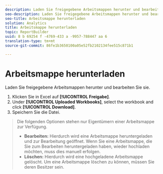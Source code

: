 ```yaml
---
description: Laden Sie freigegebene Arbeitsmappen herunter und bearbeiten Sie sie.
seo-description: Laden Sie freigegebene Arbeitsmappen herunter und bearbeiten Sie sie.
seo-title: Arbeitsmappe herunterladen
solution: Analytics
title: Arbeitsmappe herunterladen
topic: ReportBuilder
uuid: 8 b 69254 f -4769-433 a -9957-788447 aa 6
translation-type: tm+mt
source-git-commit: 86fe1b3650100a05e52fb2102134fee515c871b1

---
```



# Arbeitsmappe herunterladen

Laden Sie freigegebene Arbeitsmappen herunter und bearbeiten Sie sie.

1. Klicken Sie in Excel auf **[!UICONTROL Freigabe]**.
1. Under **[!UICONTROL Uploaded Workbooks]**, select the workbook and click **[!UICONTROL Download]**.
1. Speichern Sie die Datei.
>Die folgenden Optionen stehen nur Eigentümern einer Arbeitsmappe zur Verfügung.
>
>* **Bearbeiten:** Hierdurch wird eine Arbeitsmappe heruntergeladen und zur Bearbeitung geöffnet. Wenn Sie eine Arbeitsmappe, die Sie zum Bearbeiten heruntergeladen haben, wieder hochladen möchten, muss dies manuell erfolgen.
>* **Löschen:** Hierdurch wird eine hochgeladene Arbeitsmappe gelöscht. Um eine Arbeitsmappe löschen zu können, müssen Sie deren Besitzer sein.
>


